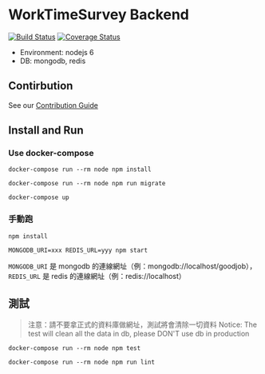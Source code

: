 WorkTimeSurvey Backend
=====================

[![Build Status](https://travis-ci.org/goodjoblife/WorkTimeSurvey-backend.svg?branch=master)](https://travis-ci.org/goodjoblife/WorkTimeSurvey-backend)
[![Coverage Status](https://coveralls.io/repos/github/goodjoblife/WorkTimeSurvey-backend/badge.svg?branch=master)](https://coveralls.io/github/goodjoblife/WorkTimeSurvey-backend?branch=master)

* Environment: nodejs 6
* DB: mongodb, redis

## Contirbution

See our [Contribution Guide](CONTRIBUTING.md)

## Install and Run

### Use docker-compose

```
docker-compose run --rm node npm install
```

```
docker-compose run --rm node npm run migrate
```

```
docker-compose up
```

### 手動跑

```
npm install
```

```
MONGODB_URI=xxx REDIS_URL=yyy npm start
```

`MONGODB_URI` 是 mongodb 的連線網址（例：mongodb://localhost/goodjob），
`REDIS_URL` 是 redis 的連線網址（例：redis://localhost）

## 測試

> 注意：請不要拿正式的資料庫做網址，測試將會清除一切資料
> Notice: The test will clean all the data in db, please DON'T use db in production

```
docker-compose run --rm node npm test
```

```
docker-compose run --rm node npm run lint
```
